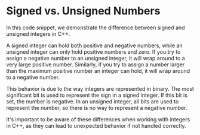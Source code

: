 # Signed vs. Unsigned Numbers
In this code snippet, we demonstrate the difference between signed and unsigned integers in C++. 

A signed integer can hold both positive and negative numbers, while an unsigned integer can only hold positive numbers and zero. If you try to assign a negative number to an unsigned integer, it will wrap around to a very large positive number. Similarly, if you try to assign a number larger than the maximum positive number an integer can hold, it will wrap around to a negative number.

This behavior is due to the way integers are represented in binary. The most significant bit is used to represent the sign in a signed integer. If this bit is set, the number is negative. In an unsigned integer, all bits are used to represent the number, so there is no way to represent a negative number.

It's important to be aware of these differences when working with integers in C++, as they can lead to unexpected behavior if not handled correctly.